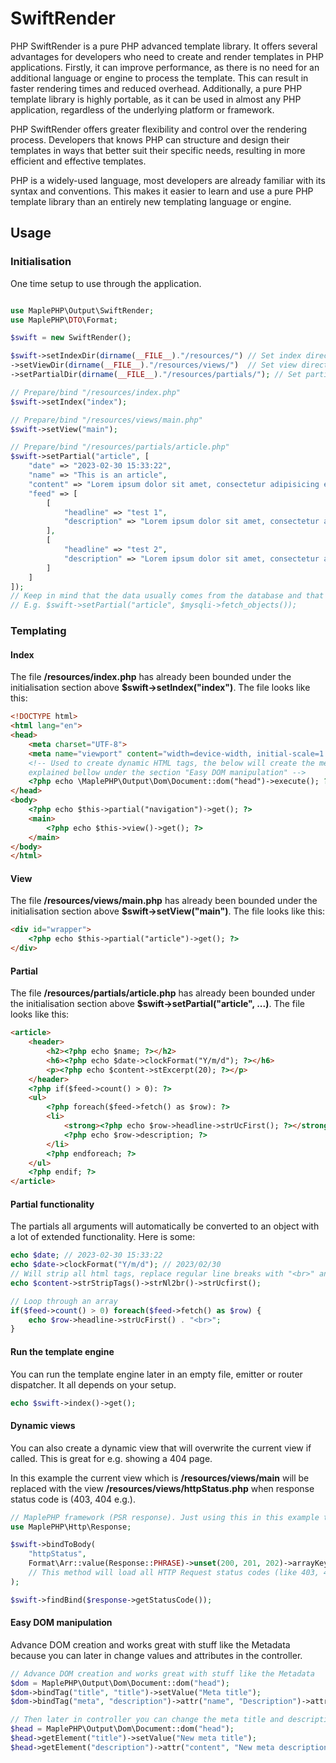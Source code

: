 # SwiftRender

PHP SwiftRender is a pure PHP advanced template library. It offers several advantages for developers who need to create and render templates in PHP applications. Firstly, it can improve performance, as there is no need for an additional language or engine to process the template. This can result in faster rendering times and reduced overhead. Additionally, a pure PHP template library is highly portable, as it can be used in almost any PHP application, regardless of the underlying platform or framework.

PHP SwiftRender offers greater flexibility and control over the rendering process. Developers that knows PHP can structure and design their templates in ways that better suit their specific needs, resulting in more efficient and effective templates. 

PHP is a widely-used language, most developers are already familiar with its syntax and conventions. This makes it easier to learn and use a pure PHP template library than an entirely new templating language or engine.


## Usage


### Initialisation
One time setup to use through the application.

```php

use MaplePHP\Output\SwiftRender;
use MaplePHP\DTO\Format;

$swift = new SwiftRender();

$swift->setIndexDir(dirname(__FILE__)."/resources/") // Set index directory
->setViewDir(dirname(__FILE__)."/resources/views/")  // Set view directory
->setPartialDir(dirname(__FILE__)."/resources/partials/"); // Set partials directory

// Prepare/bind "/resources/index.php"
$swift->setIndex("index"); 

// Prepare/bind "/resources/views/main.php"
$swift->setView("main");

// Prepare/bind "/resources/partials/article.php"
$swift->setPartial("article", [
	"date" => "2023-02-30 15:33:22",
    "name" => "This is an article",
    "content" => "Lorem ipsum dolor sit amet, consectetur adipisicing elit.",
    "feed" => [
        [
            "headline" => "test 1", 
            "description" => "Lorem ipsum dolor sit amet, consectetur adipisicing elit. Sunt, architecto."
        ],
        [
            "headline" => "test 2", 
            "description" => "Lorem ipsum dolor sit amet, consectetur adipisicing elit. Sunt, architecto."
        ]
    ]
]);
// Keep in mind that the data usually comes from the database and that it should/might be called from you controller.
// E.g. $swift->setPartial("article", $mysqli->fetch_objects());

```

### Templating

#### Index

The file **/resources/index.php** has already been bounded under the initialisation section above **$swift->setIndex("index")**. The file looks like this:

```html
<!DOCTYPE html>
<html lang="en">
<head>
	<meta charset="UTF-8">
	<meta name="viewport" content="width=device-width, initial-scale=1.0">
	<!-- Used to create dynamic HTML tags, the below will create the metadata
	explained bellow under the section "Easy DOM manipulation" -->
	<?php echo \MaplePHP\Output\Dom\Document::dom("head")->execute(); ?>
</head>
<body>
	<?php echo $this->partial("navigation")->get(); ?>
	<main>
		<?php echo $this->view()->get(); ?>
	</main>
</body>
</html>
```

#### View
The file **/resources/views/main.php** has already been bounded under the initialisation section above **$swift->setView("main")**. The file looks like this:

```html
<div id="wrapper">
	<?php echo $this->partial("article")->get(); ?>
</div>
```

#### Partial
The file **/resources/partials/article.php** has already been bounded under the initialisation section above **$swift->setPartial("article", ...)**. The file looks like this:

```html
<article>
	<header>
		<h2><?php echo $name; ?></h2>
		<h6><?php echo $date->clockFormat("Y/m/d"); ?></h6>
		<p><?php echo $content->stExcerpt(20); ?></p>
	</header>
	<?php if($feed->count() > 0): ?>
	<ul>
		<?php foreach($feed->fetch() as $row): ?>
		<li>
			<strong><?php echo $row->headline->strUcFirst(); ?></strong><br>
			<?php echo $row->description; ?>
		</li>
		<?php endforeach; ?>
	</ul>
	<?php endif; ?>
</article>
```

#### Partial functionality
The partials all arguments will automatically be converted to an object with a lot of extended functionality. Here is some:

```php
echo $date; // 2023-02-30 15:33:22
echo $date->clockFormat("Y/m/d"); // 2023/02/30
// Will strip all html tags, replace regular line breaks with "<br>" and uppercase the first letter
echo $content->strStripTags()->strNl2br()->strUcfirst();

// Loop through an array
if($feed->count() > 0) foreach($feed->fetch() as $row) {
	echo $row->headline->strUcFirst() . "<br>";
}
```

#### Run the template engine
You can run the template engine later in an empty file, emitter or router dispatcher. It all depends on your setup.
```php
echo $swift->index()->get();

```

#### Dynamic views
You can also create a dynamic view that will overwrite the current view if called. This is great for e.g. showing a 404 page. 

In this example the current view which is **/resources/views/main** will be replaced with the view **/resources/views/httpStatus.php** when response status code is (403, 404 e.g.).

```php
// MaplePHP framework (PSR response). Just using this in this example to handle status response codes
use MaplePHP\Http\Response;

$swift->bindToBody(
    "httpStatus",
    Format\Arr::value(Response::PHRASE)->unset(200, 201, 202)->arrayKeys()->get()
    // This method will load all HTTP Request status codes (like 403, 404 e.g.) except for (200, 201, 202)
);

$swift->findBind($response->getStatusCode());
```

#### Easy DOM manipulation
Advance DOM creation and works great with stuff like the Metadata because you can later in change values and attributes in the controller. 

```php
// Advance DOM creation and works great with stuff like the Metadata 
$dom = MaplePHP\Output\Dom\Document::dom("head");
$dom->bindTag("title", "title")->setValue("Meta title");
$dom->bindTag("meta", "description")->attr("name", "Description")->attr("content", "Lorem ipsum dolor sit amet.");

// Then later in controller you can change the meta title and description
$head = MaplePHP\Output\Dom\Document::dom("head");
$head->getElement("title")->setValue("New meta title");
$head->getElement("description")->attr("content", "New meta description...");
```
